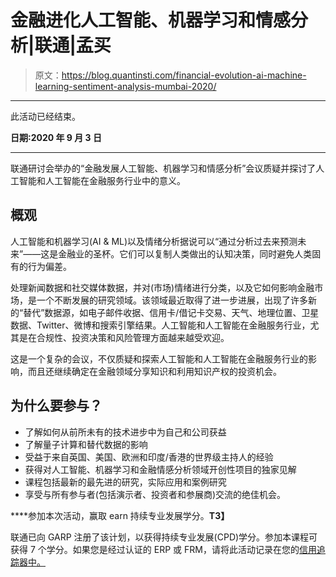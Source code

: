 # 金融进化人工智能、机器学习和情感分析|联通|孟买

> 原文：<https://blog.quantinsti.com/financial-evolution-ai-machine-learning-sentiment-analysis-mumbai-2020/>

* * *

此活动已经结束。

**日期:2020 年 9 月 3 日**

* * *

联通研讨会举办的“金融发展人工智能、机器学习和情感分析”会议质疑并探讨了人工智能和人工智能在金融服务行业中的意义。

## 概观

人工智能和机器学习(AI & ML)以及情绪分析据说可以“通过分析过去来预测未来”——这是金融业的圣杯。它们可以复制人类做出的认知决策，同时避免人类固有的行为偏差。

处理新闻数据和社交媒体数据，并对(市场)情绪进行分类，以及它如何影响金融市场，是一个不断发展的研究领域。该领域最近取得了进一步进展，出现了许多新的“替代”数据源，如电子邮件收据、信用卡/借记卡交易、天气、地理位置、卫星数据、Twitter、微博和搜索引擎结果。人工智能和人工智能在金融服务行业，尤其是在合规性、投资决策和风险管理方面越来越受欢迎。

这是一个复杂的会议，不仅质疑和探索人工智能和人工智能在金融服务行业的影响，而且还继续确定在金融领域分享知识和利用知识产权的投资机会。

## 为什么要参与？

*   了解如何从前所未有的技术进步中为自己和公司获益
*   了解量子计算和替代数据的影响
*   受益于来自英国、美国、欧洲和印度/香港的世界级主持人的经验
*   获得对人工智能、机器学习和金融情感分析领域开创性项目的独家见解
*   课程包括最新的最先进的研究，实际应用和案例研究
*   享受与所有参与者(包括演示者、投资者和参展商)交流的绝佳机会。

****参加本次活动，赢取 earn 持续专业发展学分。**T3】**

联通已向 GARP 注册了该计划，以获得持续专业发展(CPD)学分。参加本课程可获得 7 个学分。如果您是经过认证的 ERP 或 FRM，请将此活动记录在您的[信用追踪器中。](https://www.garp.org/#!/cpd)